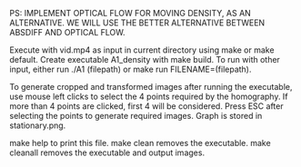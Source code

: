 PS: IMPLEMENT OPTICAL FLOW FOR MOVING DENSITY, AS AN ALTERNATIVE. WE WILL USE THE BETTER ALTERNATIVE BETWEEN ABSDIFF AND OPTICAL FLOW.

Execute with vid.mp4 as input in current directory using make or make default.
Create executable A1_density with make build.
To run with other input, either run ./A1 (filepath) or make run FILENAME=(filepath).

To generate cropped and transformed images after running the executable, use mouse left clicks to select the 4 points required by the homography. If more than 4 points are clicked, first 4 will be considered. Press ESC after selecting the points to generate required images. Graph is stored in stationary.png.

make help to print this file. 
make clean removes the executable.
make cleanall removes the executable and output images.
